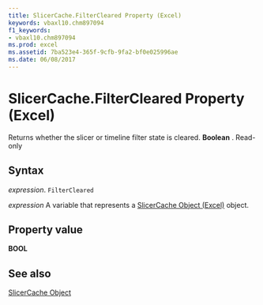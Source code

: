 ```yaml
---
title: SlicerCache.FilterCleared Property (Excel)
keywords: vbaxl10.chm897094
f1_keywords:
- vbaxl10.chm897094
ms.prod: excel
ms.assetid: 7ba523e4-365f-9cfb-9fa2-bf0e025996ae
ms.date: 06/08/2017
---
```



# SlicerCache.FilterCleared Property (Excel)

Returns whether the slicer or timeline filter state is cleared.  **Boolean** . Read-only


## Syntax

 _expression_. `FilterCleared`

 _expression_ A variable that represents a [SlicerCache Object (Excel)](Excel.SlicerCache.md) object.


## Property value

 **BOOL**


## See also


[SlicerCache Object](Excel.SlicerCache.md)

